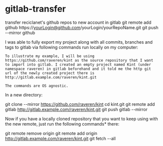 # gitlab-transfer
transfer reciclanet's github repos to new account in gitlab
git remote add github https://yourLogin@github.com/yourLogin/yourRepoName.git
git push --mirror github



I was able to fully export my project along with all commits, branches and tags to gitlab via following commands run locally on my computer:

    To illustrate my example, I will be using https://github.com/raveren/kint as the source repository that I want to import into gitlab. I created an empty project named Kint (under namespace raveren) in gitlab beforehand and it told me the http git url of the newly created project there is http://gitlab.example.com/raveren/kint.git

    The commands are OS agnostic.

In a new directory:

git clone --mirror https://github.com/raveren/kint
cd kint.git
git remote add gitlab http://gitlab.example.com/raveren/kint.git
git push gitlab --mirror

Now if you have a locally cloned repository that you want to keep using with the new remote, just run the following commands* there:

git remote remove origin
git remote add origin http://gitlab.example.com/raveren/kint.git
git fetch --all
